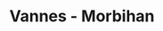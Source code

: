 ---
guid: "6f9cdc1f4573"
title: "Vannes - Morbihan"
latlng: "47.656602, -2.753602"
youtubeId: "L90EuZTOlPs" 
---